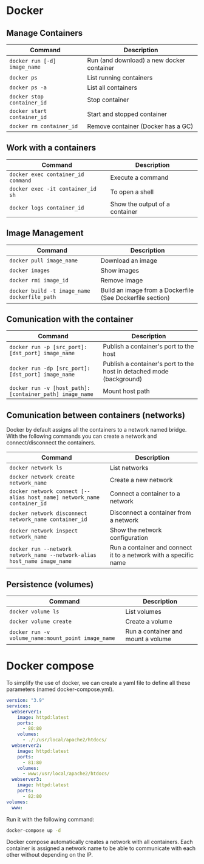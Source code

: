 # Docker

## Manage Containers

| Command                      | Description                               |
|------------------------------|-------------------------------------------|
| `docker run [-d] image_name` | Run (and download) a new docker container |
| `docker ps`                  | List running containers                   |
| `docker ps -a`               | List all containers                       |
| `docker stop container_id`   | Stop container                            |
| `docker start container_id`  | Start and stopped container               |
| `docker rm container_id`     | Remove container (Docker has a GC)        |


## Work with a containers
| Command                            | Description                    |
|------------------------------------|--------------------------------|
| `docker exec container_id command` | Execute a command              |
| `docker exec -it container_id sh`  | To open a shell                |
| `docker logs container_id`         | Show the output of a container |

## Image Management
| Command                                      | Description                                               |
|----------------------------------------------|-----------------------------------------------------------|
| `docker pull image_name`                     | Download an image                                         |
| `docker images`                              | Show images                                               |
| `docker rmi image_id`                        | Remove image                                              |
| `docker build -t image_name dockerfile_path` | Build an image from a Dockerfile (See Dockerfile section) |

## Comunication with the container
| Command                                                 | Description                                                          |
|---------------------------------------------------------|----------------------------------------------------------------------|
| `docker run -p [src_port]:[dst_port] image_name`        | Publish a container's port to the host                               |
| `docker run -dp [src_port]:[dst_port] image_name`       | Publish a container's port to the host in detached mode (background) |
| `docker run -v [host_path]:[container_path] image_name` | Mount host path                                                      |

## Comunication between containers (networks)

Docker by default assigns all the containers to a network named bridge. With the following commands you can create a network and connect/disconnect the containers.

| Command                                                                  | Description                                                      |
|--------------------------------------------------------------------------|------------------------------------------------------------------|
| `docker network ls`                                                      | List networks                                                    |
| `docker network create network_name`                                     | Create a new network                                             |
| `docker network connect [--alias host_name] network_name container_id`   | Connect a container to a network                                 |
| `docker network disconnect network_name container_id`                    | Disconnect a container from a network                            |
| `docker network inspect network_name`                                    | Show the network configuration                                   |
| `docker run --network network_name --network-alias host_name image_name` | Run a container and connect it to a network with a specific name |


## Persistence (volumes)

| Command                                            | Description                        |
|----------------------------------------------------|------------------------------------|
| `docker volume ls`                                 | List volumes                       |
| `docker volume create`                             | Create a volume                    |
| `docker run -v volume_name:mount_point image_name` | Run a container and mount a volume |

# Docker compose

To simplify the use of docker, we can create a yaml file to define all these parameters (named docker-compose.yml). 

```yml
version: "3.9"
services:
  webserver1:
    image: httpd:latest
    ports:
      - 80:80
    volumes:
      - ./:/usr/local/apache2/htdocs/
  webserver2:
    image: httpd:latest
    ports:
      - 81:80
    volumes:
      - www:/usr/local/apache2/htdocs/
  webserver3:
    image: httpd:latest
    ports:
      - 82:80
volumes:
  www:
```

Run it with the following command:
```bash
docker-compose up -d
```

Docker compose automatically creates a network with all containers. Each container is assigned a network name to be able to communicate with each other without depending on the IP.
